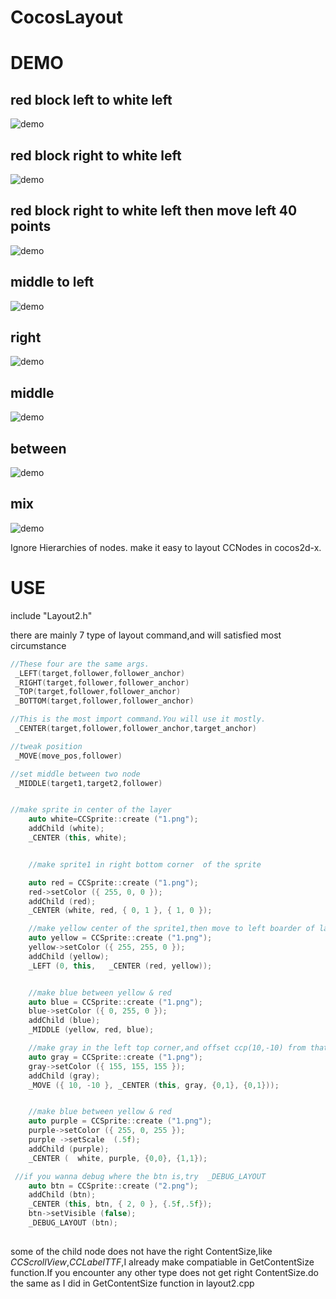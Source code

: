 CocosLayout
===========
# DEMO
## red block left to white left  
![demo](https://github.com/cubase01/CocosLayout/blob/master/demo/left.png)
## red block right to white left  
![demo](https://github.com/cubase01/CocosLayout/blob/master/demo/left3.png)
## red block right to white left then move left 40 points  
![demo](https://github.com/cubase01/CocosLayout/blob/master/demo/left4.png)

## middle to left  
![demo](https://github.com/cubase01/CocosLayout/blob/master/demo/left2.png)

## right 
![demo](https://github.com/cubase01/CocosLayout/blob/master/demo/right.jpg)
## middle
![demo](https://github.com/cubase01/CocosLayout/blob/master/demo/middle.png)
## between
![demo](https://github.com/cubase01/CocosLayout/blob/master/demo/between.jpg)
## mix
![demo](https://github.com/cubase01/CocosLayout/blob/master/demo/demo.png)
 
Ignore Hierarchies of nodes. make it easy to layout CCNodes in cocos2d-x.

 
# USE
include "Layout2.h" 

there are mainly  7 type of layout command,and will satisfied most circumstance
```cpp
//These four are the same args. 
 _LEFT(target,follower,follower_anchor)
 _RIGHT(target,follower,follower_anchor) 
 _TOP(target,follower,follower_anchor)   
 _BOTTOM(target,follower,follower_anchor)

//This is the most import command.You will use it mostly.
 _CENTER(target,follower,follower_anchor,target_anchor)

//tweak position 
 _MOVE(move_pos,follower) 

//set middle between two node  
 _MIDDLE(target1,target2,follower)


//make sprite in center of the layer
    auto white=CCSprite::create ("1.png");
    addChild (white);
    _CENTER (this, white);


    //make sprite1 in right bottom corner  of the sprite

    auto red = CCSprite::create ("1.png");
    red->setColor ({ 255, 0, 0 });
    addChild (red);
    _CENTER (white, red, { 0, 1 }, { 1, 0 });

    //make yellow center of the sprite1,then move to left boarder of layer
    auto yellow = CCSprite::create ("1.png");
    yellow->setColor ({ 255, 255, 0 });
    addChild (yellow);
    _LEFT (0, this,   _CENTER (red, yellow));


    //make blue between yellow & red
    auto blue = CCSprite::create ("1.png");
    blue->setColor ({ 0, 255, 0 });
    addChild (blue);
    _MIDDLE (yellow, red, blue);

    //make gray in the left top corner,and offset ccp(10,-10) from that corner.
    auto gray = CCSprite::create ("1.png");
    gray->setColor ({ 155, 155, 155 });
    addChild (gray);
    _MOVE ({ 10, -10 }, _CENTER (this, gray, {0,1}, {0,1}));


    //make blue between yellow & red
    auto purple = CCSprite::create ("1.png");
    purple->setColor ({ 255, 0, 255 });
    purple ->setScale  (.5f);
    addChild (purple);
    _CENTER (  white, purple, {0,0}, {1,1});

 //if you wanna debug where the btn is,try  _DEBUG_LAYOUT
    auto btn = CCSprite::create ("2.png");
    addChild (btn);
    _CENTER (this, btn, { 2, 0 }, {.5f,.5f});
    btn->setVisible (false);
    _DEBUG_LAYOUT (btn);
    
```

some of the child node does not have the right ContentSize,like *CCScrollView*,*CCLabelTTF*,I already make compatiable in GetContentSize function.If you encounter any other type does not get right ContentSize.do the same as I did in GetContentSize function in layout2.cpp


